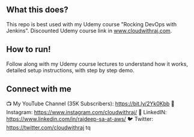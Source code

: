 ## What this does?
This repo is best used with my Udemy course "Rocking DevOps with Jenkins". Discounted Udemy course link in www.cloudwithraj.com.

## How to run!
Follow along with my Udemy course lectures to understand how it works, detailed setup instructions, with step by step demo. 

## Connect with me
📺 My YouTube Channel (35K Subscribers): https://bit.ly/2Yk0Kbb
🤳 Instagram: https://www.instagram.com/cloudwithraj/
🏢 LinkedIN: https://www.linkedin.com/in/rajdeep-sa-at-aws/ 
🐦 Twitter: https://twitter.com/cloudwithraj tq
